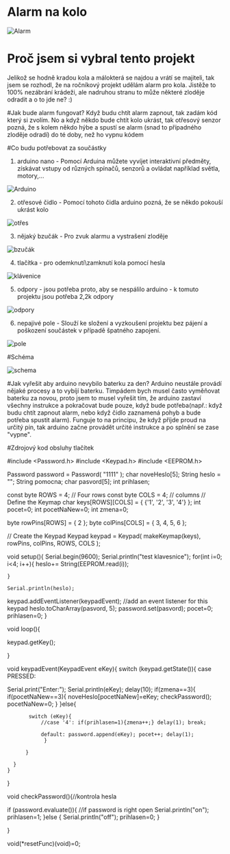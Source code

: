# Alarm na kolo
![Alarm](https://im9.cz/iR/importprodukt-orig/008/0087ddcb215cc74a89fc4a97f06bac7a.jpg)


# Proč jsem si vybral tento projekt
Jelikož se hodně kradou kola a málokterá se najdou a vrátí se majiteli, tak jsem se rozhodl, že na ročníkový projekt udělám alarm pro kola. Jistěže to 100% nezábrání krádeži, ale nadruhou stranu to může některé zloděje odradit a o to jde ne? :)

#Jak bude alarm fungovat?
Když budu chtít alarm zapnout, tak zadám kód který si zvolím. No a když někdo bude chtít kolo ukrást, tak otřesový senzor pozná, že s kolem někdo hýbe a spustí se alarm (snad to případného zloděje odradí) do té doby, než ho vypnu kódem

#Co budu potřebovat za součástky
1) arduino nano - Pomocí Arduina můžete vyvíjet interaktivní předměty, získávat vstupy od různých spínačů, senzorů a ovládat například světla, motory,... 

![Arduino](https://www.arduino.cc/en/uploads/Main/ArduinoNanoFront_3_sm.jpg)

2) otřesové čidlo - Pomocí tohoto čidla arduino pozná, že se někdo pokouší ukrást kolo

![otřes](https://cdn-shop.adafruit.com/1200x900/1766-00.jpg)

3) nějaký bzučák - Pro zvuk alarmu a vystrašení zloděje

![bzučák](http://img.dxcdn.com/productimages/sku_138322_2.jpg)

4) tlačítka - pro odemknutí\zamknutí kola pomocí hesla

![klávenice](https://www.robotics.org.za/image/cache/data/Elec_Component/keypads/keypad04_000-500x500.jpg)

5) odpory - jsou potřeba proto, aby se nespálilo arduino
          - k tomuto projektu jsou potřeba 2,2k odpory
          
![odpory](http://litbimg5.rightinthebox.com/images/384x384/201310/pjkzaa1383016490412.jpg)

6) nepajivé pole - Slouží ke složení a vyzkoušení projektu bez pájení a poškození součástek v případě špatného zapojení.

![pole](http://www.pistek.eu/userfiles/image/breadboard.jpg)

#Schéma

![schema](https://cloud.githubusercontent.com/assets/14974344/19272023/43b74350-8fc7-11e6-8970-d8c2436af1d3.jpeg)

#Jak vyřešit aby arduino nevybilo baterku za den?
Arduino neustále provádí nějaké procesy a to vybíjí baterku. Timpádem bych musel často vyměňovat baterku za novou, proto jsem to musel vyřešit tím, že arduino zastaví všechny instrukce a pokračovat bude pouze, když bude potřeba(např.: když budu chtít zapnout alarm, nebo když čidlo zaznamená pohyb a bude potřeba spustit alarm).
Funguje to na principu, že když příjde proud na určitý pin, tak arduino začne provádět určité instrukce a po splnění se zase "vypne".

#Zdrojový kod obsluhy tlačítek

#include <Password.h>
#include <Keypad.h>
#include <EEPROM.h>



Password password = Password( "1111" ); 
char noveHeslo[5];
String heslo = "";
String pomocna;
char pasvord[5];
int prihlasen;


const byte ROWS = 4; // Four rows
const byte COLS = 4; // columns
// Define the Keymap
char keys[ROWS][COLS] = {
  {'1', '2', '3', '4'}
};
int pocet=0;
int pocetNaNew=0;
int zmena=0;

byte rowPins[ROWS] = { 2 };
byte colPins[COLS] = { 3, 4, 5, 6 };

// Create the Keypad
Keypad keypad = Keypad( makeKeymap(keys), rowPins, colPins, ROWS, COLS );

void setup(){
  Serial.begin(9600);
  Serial.println("test klavesnice");
  for(int i=0; i<4; i++){
    heslo+= String(EEPROM.read(i));
    
    }

    Serial.println(heslo);
  
  keypad.addEventListener(keypadEvent); //add an event listener for this keypad
  heslo.toCharArray(pasvord, 5);
  password.set(pasvord);
  pocet=0;
  prihlasen=0;
  }


void loop(){
  
 keypad.getKey();

  }
  
  
void keypadEvent(KeypadEvent eKey){
  switch (keypad.getState()){
  case PRESSED:
  
  Serial.print("Enter:");
  Serial.println(eKey);
  delay(10);
  if(zmena==3){
              if(pocetNaNew==3){
            noveHeslo[pocetNaNew]=eKey;
            checkPassword();
            pocetNaNew=0;
          }
  }else{
        
           switch (eKey){
               //case '4': if(prihlasen=1){zmena++;} delay(1); break;
              
               default: password.append(eKey); pocet++; delay(1);
                }
              
          }
              
      }
    }
}


void checkPassword(){//kontrola hesla
  
if (password.evaluate()){  //if password is right open
   Serial.println("on");
   prihlasen=1;
}else {
    Serial.println("off");
    prihlasen=0;
  }

}

void(*resetFunc)(void)=0;


